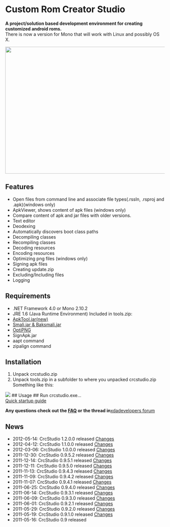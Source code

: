 # Custom Rom Creator Studio #
**A project/solution based development environment for creating customized android roms.**<br />
There is now a version for Mono that will work with Linux and possibly OS X.


<a href='http://custom-rom-creator-studio.googlecode.com/svn/wiki/img/main_screen_solution_props.png'><img src='http://custom-rom-creator-studio.googlecode.com/svn/wiki/img/main_screen_solution_props.png' height='400' width='600' /></a>


## Features ##
  * Open files from command line and associate file types(.rssln, .rsproj and .apk)(windows only)
  * ApkViewer, shows content of apk files (windows only)
  * Compare content of apk and jar files with older versions.
  * Text editor
  * Deodexing
  * Automatically discovers boot class paths
  * Decompiling classes
  * Recompiling classes
  * Decoding resources
  * Encoding resources
  * Optimizing png files (windows only)
  * Signing apk files
  * Creating update.zip
  * Excluding/Including files
  * Logging

## Requirements ##
  * .NET Framework 4.0 or Mono 2.10.2
  * JRE 1.6 (Java Runtime Environment)
Included in tools.zip:
  * <a href='http://forum.xda-developers.com/showthread.php?t=1755243'>ApkTool.jar(new)</a>
  * <a href='http://code.google.com/p/smali/'>Smali.jar & Baksmali.jar</a>
  * <a href='http://optipng.sourceforge.net/'>OptiPNG</a>
  * SignApk.jar
  * aapt command
  * zipalign command

## Installation ##
  1. Unpack crcstudio.zip
  1. Unpack tools.zip in a subfolder to where you unpacked crcstudio.zip
Something like this:<br />
<img src='http://custom-rom-creator-studio.googlecode.com/svn/wiki/img/crcstudio_file_hierarchy.png' />
## Usage ##
Run crcstudio.exe...<br />
<a href='http://code.google.com/p/custom-rom-creator-studio/wiki/QuickStartupGuide'>Quick startup guide</a><br />

**Any questions check out the [FAQ](http://code.google.com/p/custom-rom-creator-studio/wiki/FAQ) or the thread in**<a href='http://forum.xda-developers.com/showthread.php?t=1084126'>xdadevelopers forum</a>

## News ##
  * 2012-05-14: CrcStudio 1.2.0.0 released [Changes](http://code.google.com/p/custom-rom-creator-studio/wiki/Changes#1.2.0.0)
  * 2012-04-12: CrcStudio 1.1.0.0 released [Changes](http://code.google.com/p/custom-rom-creator-studio/wiki/Changes#1.1.0.0)
  * 2012-03-06: CrcStudio 1.0.0.0 released [Changes](http://code.google.com/p/custom-rom-creator-studio/wiki/Changes#1.0.0.0)
  * 2011-12-30: CrcStudio 0.9.5.2 released [Changes](http://code.google.com/p/custom-rom-creator-studio/wiki/Changes#0.9.5.2)
  * 2011-12-14: CrcStudio 0.9.5.1 released [Changes](http://code.google.com/p/custom-rom-creator-studio/wiki/Changes#0.9.5.1)
  * 2011-12-11: CrcStudio 0.9.5.0 released [Changes](http://code.google.com/p/custom-rom-creator-studio/wiki/Changes#0.9.5.0)
  * 2011-11-13: CrcStudio 0.9.4.3 released [Changes](http://code.google.com/p/custom-rom-creator-studio/wiki/Changes#0.9.4.3)
  * 2011-11-09: CrcStudio 0.9.4.2 released [Changes](http://code.google.com/p/custom-rom-creator-studio/wiki/Changes#0.9.4.2)
  * 2011-11-07: CrcStudio 0.9.4.1 released [Changes](http://code.google.com/p/custom-rom-creator-studio/wiki/Changes#0.9.4.1)
  * 2011-06-25: CrcStudio 0.9.4.0 released [Changes](http://code.google.com/p/custom-rom-creator-studio/wiki/Changes#0.9.4.0)
  * 2011-06-14: CrcStudio 0.9.3.1 released [Changes](http://code.google.com/p/custom-rom-creator-studio/wiki/Changes#0.9.3.1)
  * 2011-06-09: CrcStudio 0.9.3.0 released [Changes](http://code.google.com/p/custom-rom-creator-studio/wiki/Changes#0.9.3.0)
  * 2011-06-01: CrcStudio 0.9.2.1 released [Changes](http://code.google.com/p/custom-rom-creator-studio/wiki/Changes#0.9.2.1)
  * 2011-05-29: CrcStudio 0.9.2.0 released [Changes](http://code.google.com/p/custom-rom-creator-studio/wiki/Changes#0.9.2.0)
  * 2011-05-19: CrcStudio 0.9.1.0 released [Changes](http://code.google.com/p/custom-rom-creator-studio/wiki/Changes#0.9.1.0)
  * 2011-05-16: CrcStudio 0.9 released